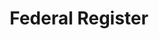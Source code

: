 ---
# This topic lives at
# https://digital.gov/topics/federal-register

# Topic Title
title: "Federal Register"

# description — keep it short and clear
# summary: ""

# Weight
weight: 1

# For more information on managing topics,
# see https://github.com/GSA/digitalgov.gov/wiki/topics
---